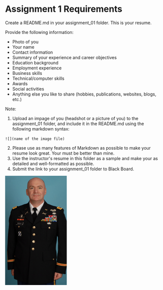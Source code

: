 # Assignment 1 Requirements

Create a README.md in your assignment_01 folder. This is your resume.

Provide  the following information:
- Photo of you
- Your name
- Contact information
- Summary of your experience and career objectives
- Education background
- Employment experience
- Business skills
- Technical/computer skills
- Awards 
- Social activities
- Anything else you like to share (hobbies, publications, websites, blogs, etc.)

Note:
1. Upload an impage of you (headshot or a picture of you) to the assignment_01 folder, and include it in the README.md using the following markdown syntax:

`![](name of the image file)`

2. Please use as many features of Markdown as possible to make your resume look great. Your must be better than mine. 
3. Use the instructor's resume in this folder as a sample and make your as detailed and well-formatted as possible. 
4. Submit the link to your assignment_01 folder to Black Board.

<img src="SADOVY_Army.jpg" alt="SADOVY_Army" width="200px;"/>
